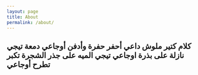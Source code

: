 ```yaml
---
layout: page
title: About
permalink: /about/
--- 
```


##  كلام كتير ملوش داعي أحفر حفرة وأدفن أوجاعي دمعة تيجي نازلة على بذرة اوجاعي تيجي الميه على جذر الشجرة تكبر تطرح أوجاعي  